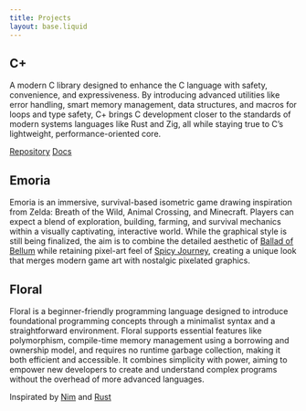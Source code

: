 ```yaml
---
title: Projects
layout: base.liquid
---
```


## C+
A modern C library designed to enhance the C language with safety, convenience, and expressiveness. By introducing advanced utilities like error handling, smart memory management, data structures, and macros for loops and type safety, C+ brings C development closer to the standards of modern systems languages like Rust and Zig, all while staying true to C’s lightweight, performance-oriented core.

<a target="_blank" href="https://github.com/ImSumire/Cp">Repository</a> <a href="/blog/c+/">Docs</a>

## Emoria
Emoria is an immersive, survival-based isometric game drawing inspiration from Zelda: Breath of the Wild, Animal Crossing, and Minecraft. Players can expect a blend of exploration, building, farming, and survival mechanics within a visually captivating, interactive world. While the graphical style is still being finalized, the aim is to combine the detailed aesthetic of <a target="_blank" href="https://store.steampowered.com/app/3219390/The_Ballad_of_Bellum/">Ballad of Bellum</a> while retaining pixel-art feel of <a target="_blank" href="https://github.com/ImSumire/Spicy-Journey">Spicy Journey</a>, creating a unique look that merges modern game art with nostalgic pixelated graphics.

## Floral
Floral is a beginner-friendly programming language designed to introduce foundational programming concepts through a minimalist syntax and a straightforward environment. Floral supports essential features like polymorphism, compile-time memory management using a borrowing and ownership model, and requires no runtime garbage collection, making it both efficient and accessible. It combines simplicity with power, aiming to empower new developers to create and understand complex programs without the overhead of more advanced languages.

Inspirated by <a target="_blank" href="https://nim-lang.org/">Nim</a> and <a target="_blank" href="https://www.rust-lang.org/">Rust</a>
